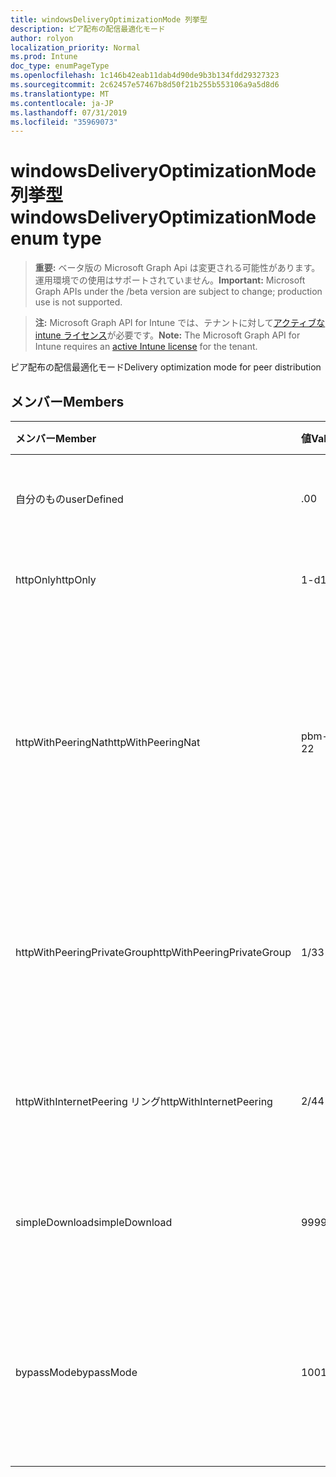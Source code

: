 ```yaml
---
title: windowsDeliveryOptimizationMode 列挙型
description: ピア配布の配信最適化モード
author: rolyon
localization_priority: Normal
ms.prod: Intune
doc_type: enumPageType
ms.openlocfilehash: 1c146b42eab11dab4d90de9b3b134fdd29327323
ms.sourcegitcommit: 2c62457e57467b8d50f21b255b553106a9a5d8d6
ms.translationtype: MT
ms.contentlocale: ja-JP
ms.lasthandoff: 07/31/2019
ms.locfileid: "35969073"
---
```

# <a name="windowsdeliveryoptimizationmode-enum-type"></a><span data-ttu-id="d3e87-103">windowsDeliveryOptimizationMode 列挙型</span><span class="sxs-lookup"><span data-stu-id="d3e87-103">windowsDeliveryOptimizationMode enum type</span></span>

> <span data-ttu-id="d3e87-104">**重要:** ベータ版の Microsoft Graph Api は変更される可能性があります。運用環境での使用はサポートされていません。</span><span class="sxs-lookup"><span data-stu-id="d3e87-104">**Important:** Microsoft Graph APIs under the /beta version are subject to change; production use is not supported.</span></span>

> <span data-ttu-id="d3e87-105">**注:** Microsoft Graph API for Intune では、テナントに対して[アクティブな intune ライセンス](https://go.microsoft.com/fwlink/?linkid=839381)が必要です。</span><span class="sxs-lookup"><span data-stu-id="d3e87-105">**Note:** The Microsoft Graph API for Intune requires an [active Intune license](https://go.microsoft.com/fwlink/?linkid=839381) for the tenant.</span></span>

<span data-ttu-id="d3e87-106">ピア配布の配信最適化モード</span><span class="sxs-lookup"><span data-stu-id="d3e87-106">Delivery optimization mode for peer distribution</span></span>

## <a name="members"></a><span data-ttu-id="d3e87-107">メンバー</span><span class="sxs-lookup"><span data-stu-id="d3e87-107">Members</span></span>
|<span data-ttu-id="d3e87-108">メンバー</span><span class="sxs-lookup"><span data-stu-id="d3e87-108">Member</span></span>|<span data-ttu-id="d3e87-109">値</span><span class="sxs-lookup"><span data-stu-id="d3e87-109">Value</span></span>|<span data-ttu-id="d3e87-110">説明</span><span class="sxs-lookup"><span data-stu-id="d3e87-110">Description</span></span>|
|:---|:---|:---|
|<span data-ttu-id="d3e87-111">自分のもの</span><span class="sxs-lookup"><span data-stu-id="d3e87-111">userDefined</span></span>|<span data-ttu-id="d3e87-112">.0</span><span class="sxs-lookup"><span data-stu-id="d3e87-112">0</span></span>|<span data-ttu-id="d3e87-113">ユーザーがを設定できるようにします。</span><span class="sxs-lookup"><span data-stu-id="d3e87-113">Allow the user to set.</span></span>|
|<span data-ttu-id="d3e87-114">httpOnly</span><span class="sxs-lookup"><span data-stu-id="d3e87-114">httpOnly</span></span>|<span data-ttu-id="d3e87-115">1-d</span><span class="sxs-lookup"><span data-stu-id="d3e87-115">1</span></span>|<span data-ttu-id="d3e87-116">HTTP のみ、ピアリングなし</span><span class="sxs-lookup"><span data-stu-id="d3e87-116">HTTP only, no peering</span></span>|
|<span data-ttu-id="d3e87-117">httpWithPeeringNat</span><span class="sxs-lookup"><span data-stu-id="d3e87-117">httpWithPeeringNat</span></span>|<span data-ttu-id="d3e87-118">pbm-2</span><span class="sxs-lookup"><span data-stu-id="d3e87-118">2</span></span>|<span data-ttu-id="d3e87-119">OS 既定–同一ネットワークアドレス変換の背後でピアリングを使用して Http を融合したもの</span><span class="sxs-lookup"><span data-stu-id="d3e87-119">OS default – Http blended with peering behind the same network address translator</span></span>|
|<span data-ttu-id="d3e87-120">httpWithPeeringPrivateGroup</span><span class="sxs-lookup"><span data-stu-id="d3e87-120">httpWithPeeringPrivateGroup</span></span>|<span data-ttu-id="d3e87-121">1/3</span><span class="sxs-lookup"><span data-stu-id="d3e87-121">3</span></span>|<span data-ttu-id="d3e87-122">プライベートグループ間でのピアリングとの HTTP ブレンディング</span><span class="sxs-lookup"><span data-stu-id="d3e87-122">HTTP blended with peering across a private group</span></span>|
|<span data-ttu-id="d3e87-123">httpWithInternetPeering リング</span><span class="sxs-lookup"><span data-stu-id="d3e87-123">httpWithInternetPeering</span></span>|<span data-ttu-id="d3e87-124">2/4</span><span class="sxs-lookup"><span data-stu-id="d3e87-124">4</span></span>|<span data-ttu-id="d3e87-125">インターネットピアリングとの HTTP ブレンディング</span><span class="sxs-lookup"><span data-stu-id="d3e87-125">HTTP blended with Internet peering</span></span>|
|<span data-ttu-id="d3e87-126">simpleDownload</span><span class="sxs-lookup"><span data-stu-id="d3e87-126">simpleDownload</span></span>|<span data-ttu-id="d3e87-127">99</span><span class="sxs-lookup"><span data-stu-id="d3e87-127">99</span></span>|<span data-ttu-id="d3e87-128">ピアリングのない簡易ダウンロードモード</span><span class="sxs-lookup"><span data-stu-id="d3e87-128">Simple download mode with no peering</span></span>|
|<span data-ttu-id="d3e87-129">bypassMode</span><span class="sxs-lookup"><span data-stu-id="d3e87-129">bypassMode</span></span>|<span data-ttu-id="d3e87-130">100</span><span class="sxs-lookup"><span data-stu-id="d3e87-130">100</span></span>|<span data-ttu-id="d3e87-131">バイパスモード。</span><span class="sxs-lookup"><span data-stu-id="d3e87-131">Bypass mode.</span></span> <span data-ttu-id="d3e87-132">配信の最適化を使用せず、代わりにビットを使用する</span><span class="sxs-lookup"><span data-stu-id="d3e87-132">Do not use Delivery Optimization and use BITS instead</span></span>|





